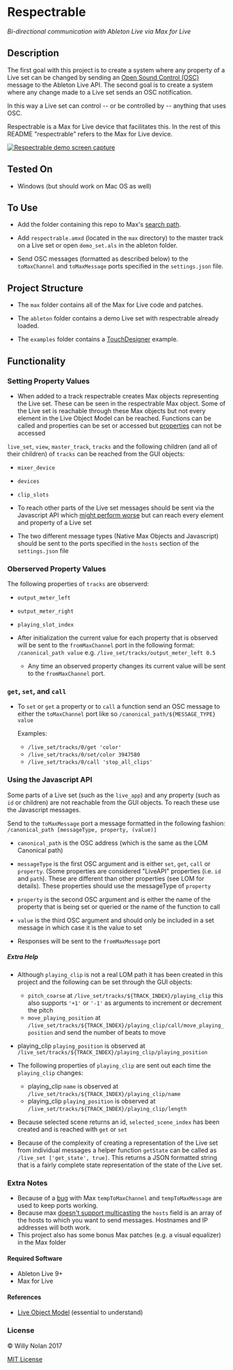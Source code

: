 # Respectrable
*Bi-directional communication with Ableton Live via Max for Live*

## Description
The first goal with this project is to create a system where any property of a Live set can be changed by sending an [Open Sound Control (OSC)](http://opensoundcontrol.org/introduction-osc) message to the Ableton Live API.
The second goal is to create a system where any change made to a Live set sends an OSC notification.

In this way a Live set can control -- or be controlled by -- anything that uses OSC.

Respectrable is a Max for Live device that facilitates this. In the rest of this README "respectrable" refers to the Max for Live device.

[![Respectrable demo screen capture](https://i.imgur.com/IFKorea.jpg)](https://www.youtube.com/watch?time_continue=2&v=L1oF4Amrf9k "Respectrable demo screen capture")

## Tested On
- Windows (but should work on Mac OS as well)

## To Use
- Add the folder containing this repo to Max's [search path](https://docs.cycling74.com/max7/vignettes/search_path).

- Add `respectrable.amxd` (located in the `max` directory) to the master track on a Live set or open `demo_set.als` in the ableton folder.

- Send OSC messages (formatted as described below) to the `toMaxChannel` and `toMaxMessage` ports specified in the `settings.json` file.

## Project Structure
- The `max` folder contains all of the Max for Live code and patches.

- The `ableton` folder contains a demo Live set with respectrable already loaded.

- The `examples` folder contains a [TouchDesigner](http://derivative.ca/) example.

## Functionality
### Setting Property Values
- When added to a track respectrable creates Max objects representing the Live set. These can be seen in the respectrable Max object.
Some of the Live set is reachable through these Max objects but not every element in the Live Object Model can be reached. 
Functions can be called and properties can be set or accessed but [properties](https://docs.cycling74.com/max5/vignettes/js/jsliveapi.html#header2) can not be accessed

`live_set`, `view`, `master_track`, `tracks` and the following children (and all of their children) of `tracks` can be reached from the GUI objects:
- `mixer_device`
- `devices`
- `clip_slots`

- To reach other parts of the Live set messages should be sent via the Javascript API which [might perform worse](https://cycling74.com/forums/javascript-performance-vs-max-objects/) but can reach every element and property of a Live set
- The two different message types (Native Max Objects and Javascript) should be sent to the ports specified in the `hosts` section of the `settings.json` file

### Oberserved Property Values
The following properties of `tracks` are observerd:
- `output_meter_left` 
- `output_meter_right` 
- `playing_slot_index`

- After initialization the current value for each property that is observed will be sent to the `fromMaxChannel` port in the following format: `/canonical_path value`
    e.g. `/live_set/tracks/output_meter_left 0.5`
    
  - Any time an observed property changes its current value will be sent to the `fromMaxChannel` port.

### `get`, `set`, and `call`
- To `set` or `get` a property or to `call` a function send an OSC message to either the `toMaxChannel` port like so `/canonical_path/${MESSAGE_TYPE} value`

	Examples:
	- `/live_set/tracks/0/get 'color'`
	- `/live_set/tracks/0/set/color 3947580`
	- `/live_set/tracks/0/call 'stop_all_clips'`

### Using the Javascript API
Some parts of a Live set (such as the `live_app`) and any property (such as `id` or children) are not reachable from the GUI objects. To reach these use the Javascript messages.

Send to the `toMaxMessage` port a message formatted in the following fashion: `/canonical_path [messageType, property, (value)]`

- `canonical_path` is the OSC address (which is the same as the LOM Canonical path)
- `messageType` is the first OSC argument and is either `set`, `get`, `call` or `property`. (Some properties are considered "LiveAPI" properties (i.e. `id` and `path`). These are different than other properties (see LOM for details). These properties should use the messageType of `property`
- `property` is the second OSC argument and is either the name of the property that is being set or queried or the name of the function to call
- `value` is the third OSC argument and should only be included in a set message in which case it is the value to set

- Responses will be sent to the `fromMaxMessage` port

##### Extra Help
- Although `playing_clip` is not a real LOM path it has been created in this project and the following can be set through the GUI objects:
	- `pitch_coarse` at `/live_set/tracks/${TRACK_INDEX}/playing_clip` this also supports `'+1'` or `'-1'` as arguments to increment or decrement the pitch
	- `move_playing_position` at `/live_set/tracks/${TRACK_INDEX}/playing_clip/call/move_playing_position` and send the number of beats to move

- playing_clip `playing_position` is observed at `/live_set/tracks/${TRACK_INDEX}/playing_clip/playing_position`

- The following properties of `playing_clip` are sent out each time the `playing_clip` changes:
	- playing_clip `name` is observed at `/live_set/tracks/${TRACK_INDEX}/playing_clip/name`
	- playing_clip `playing_position` is observed at `/live_set/tracks/${TRACK_INDEX}/playing_clip/length`

- Because selected scene returns an id, `selected_scene_index` has been created and is reached with `get` or `set`

- Because of the complexity of creating a representation of the Live set from individual messages a helper function `getState` can be called as `/live_set ['get_state', true]`.  This returns a JSON formatted string that is a fairly complete state representation of the state of the Live set.

### Extra Notes
- Because of a [bug](https://cycling74.com/forums/udpreceive-not-really-working-binding-for-osc/) with Max `tempToMaxChannel` and `tempToMaxMessage` are used to keep ports working.
- Because max [doesn't support multicasting](https://cycling74.com/forums/udp-multicast-messages-without-java) the `hosts` field is an array of the hosts to which you want to send messages.  Hostnames and IP addresses will both work.
- This project also has some bonus Max patches (e.g. a visual equalizer) in the Max folder

#### Required Software
- Ableton Live 9+
- Max for Live

#### References
- [Live Object Model](https://docs.cycling74.com/max7/vignettes/live_object_model) (essential to understand)

### License

:copyright: Willy Nolan 2017

[MIT License](https://en.wikipedia.org/wiki/MIT_License)
